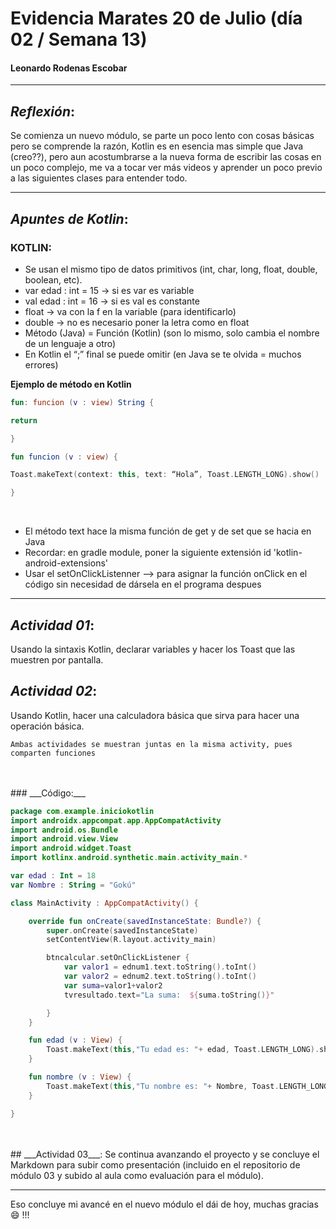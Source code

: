 # Evidencia Marates 20 de Julio (día 02 / Semana 13)

#### Leonardo Rodenas Escobar 

----

## ___Reflexión___: 

Se comienza un nuevo módulo, se parte un poco lento con cosas básicas pero se comprende la razón, Kotlin es en esencia mas simple que Java (creo??), pero aun acostumbrarse a la nueva forma de escribir las cosas en un poco complejo, me va a tocar ver más videos y aprender un poco previo a las siguientes clases para entender todo.

---

## ___Apuntes de Kotlin___:

### __KOTLIN__:

+ Se usan el mismo tipo de datos primitivos (int, char, long, float, double, boolean, etc).
+ var edad : int = 15 → si es var es variable
+ val edad : int = 16 → si es val es constante
+ float → va con la f en la variable (para identificarlo)
+ double → no es necesario poner la letra como en float 
+ Método (Java) = Función (Kotlin) (son lo mismo, solo cambia el nombre de un lenguaje a otro)
+ En Kotlin el “;” final se puede omitir (en Java se te olvida = muchos errores)
 
__Ejemplo de método en Kotlin__
~~~Kotlin  
fun: funcion (v : view) String {

return

}

fun funcion (v : view) {

Toast.makeText(context: this, text: “Hola”, Toast.LENGTH_LONG).show()

}
~~~
</br>

+ El método text hace la misma función de get y de set que se hacia en Java
+ Recordar: en gradle module, poner la siguiente extensión id 'kotlin-android-extensions'
+ Usar el setOnClickListenner --> para asignar la función onClick en el código sin necesidad de dársela en el programa despues
  
---


## ___Actividad 01___: 
Usando la sintaxis Kotlin, declarar variables y hacer los Toast que las muestren por pantalla.

## ___Actividad 02___: 
Usando Kotlin, hacer una calculadora básica que sirva para hacer una operación básica.                      

    Ambas actividades se muestran juntas en la misma activity, pues comparten funciones
</br>
</br>
### ___Código:___

~~~Kotlin
package com.example.iniciokotlin
import androidx.appcompat.app.AppCompatActivity
import android.os.Bundle
import android.view.View
import android.widget.Toast
import kotlinx.android.synthetic.main.activity_main.*

var edad : Int = 18
var Nombre : String = "Gokú"

class MainActivity : AppCompatActivity() {

    override fun onCreate(savedInstanceState: Bundle?) {
        super.onCreate(savedInstanceState)
        setContentView(R.layout.activity_main)

        btncalcular.setOnClickListener {
            var valor1 = ednum1.text.toString().toInt()
            var valor2 = ednum2.text.toString().toInt()
            var suma=valor1+valor2
            tvresultado.text="La suma:  ${suma.toString()}"

        }
    }

    fun edad (v : View) {
        Toast.makeText(this,"Tu edad es: "+ edad, Toast.LENGTH_LONG).show()
    }

    fun nombre (v : View) {
        Toast.makeText(this,"Tu nombre es: "+ Nombre, Toast.LENGTH_LONG).show()
    }

}

~~~
</br>
</br>
## ___Actividad 03___: 
Se continua avanzando el proyecto y se concluye el Markdown para subir como presentación (incluido en el repositorio de módulo 03 y subido al aula como evaluación para el módulo).

---

Eso concluye mi avancé en el nuevo módulo el dái de hoy, muchas gracias :smile: !!!

